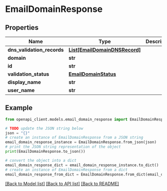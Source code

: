 # EmailDomainResponse


## Properties

Name | Type | Description | Notes
------------ | ------------- | ------------- | -------------
**dns_validation_records** | [**List[EmailDomainDNSRecord]**](EmailDomainDNSRecord.md) |  | [optional] 
**domain** | **str** |  | [optional] 
**id** | **str** |  | [optional] 
**validation_status** | [**EmailDomainStatus**](EmailDomainStatus.md) |  | [optional] 
**display_name** | **str** |  | 
**user_name** | **str** |  | 

## Example

```python
from openapi_client.models.email_domain_response import EmailDomainResponse

# TODO update the JSON string below
json = "{}"
# create an instance of EmailDomainResponse from a JSON string
email_domain_response_instance = EmailDomainResponse.from_json(json)
# print the JSON string representation of the object
print(EmailDomainResponse.to_json())

# convert the object into a dict
email_domain_response_dict = email_domain_response_instance.to_dict()
# create an instance of EmailDomainResponse from a dict
email_domain_response_from_dict = EmailDomainResponse.from_dict(email_domain_response_dict)
```
[[Back to Model list]](../README.md#documentation-for-models) [[Back to API list]](../README.md#documentation-for-api-endpoints) [[Back to README]](../README.md)


